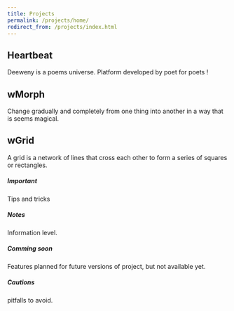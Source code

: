 ```yaml
---
title: Projects
permalink: /projects/home/
redirect_from: /projects/index.html
---
```


## Heartbeat

Deeweny is a poems universe. Platform developed by poet for poets !

## wMorph

Change gradually and completely from one thing into another in a way that is seems magical.

## wGrid
   A grid is a network of lines that cross each other to form a series of squares or rectangles.

<div class="note">
  <h5>Important</h5>
  <p>Tips and tricks</p>
</div>

<div class="note info">
  <h5>Notes</h5>
  <p>Information level.</p>
</div>

<div class="note unreleased">
  <h5>Comming soon</h5>
  <p>Features planned for future versions of project, but not available yet.</p>
</div>

<div class="note warning">
  <h5>Cautions</h5>
  <p>pitfalls to avoid.</p>
</div>